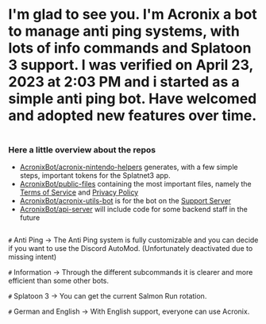 <a href="https://canary.discord.com/api/oauth2/authorize?client_id=905083832695398481&permissions=1376537373730&scope=bot%20applications.commands"><img src="https://i.imgur.com/GM5Uv7i.png" alt="" /></a>


# I'm glad to see you. I'm Acronix a bot to manage anti ping systems, with lots of info commands and Splatoon 3 support. I was verified on April 23, 2023 at 2:03 PM and i started as a simple anti ping bot. Have welcomed and adopted new features over time.

<img src="https://i.imgur.com/1gq8Ycq.png" alt="" />

### Here a little overview about the repos
- [AcronixBot/acronix-nintendo-helpers](https://github.com/AcronixBot/acronix-nintendo-helpers) generates, with a few simple steps, important tokens for the Splatnet3 app.
- [AcronixBot/public-files](https://github.com/AcronixBot/public-files)  containing the most important files, namely the [Terms of Service](https://github.com/AcronixBot/public-files/blob/main/tos.md) and [Privacy Policy](https://github.com/AcronixBot/public-files/blob/main/privacy.md)
- [AcronixBot/acronix-utils-bot](https://github.com/AcronixBot/acronix-utils-bot) is for the bot on the [Support Server](https://discord.gg/sj3ZTNn9d7)
- [AcronixBot/api-server](https://github.com/AcronixBot/api-server) will include code for some backend staff in the future

<img src="https://i.imgur.com/r5YFQ4B.png" alt="" />

`#` Anti Ping -> The Anti Ping system is fully customizable and you can decide if you want to use the Discord AutoMod. (Unfortunately deactivated due to missing intent)

`#` Information -> Through the different subcommands it is clearer and more efficient than some other bots.

`#` Splatoon 3 -> You can get the current Salmon Run rotation. 

`#` German and English -> With English support, everyone can use Acronix.
